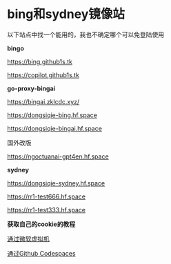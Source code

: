 # bing和sydney镜像站

以下站点中找一个能用的，我也不确定哪个可以免登陆使用

**bingo**

https://bing.github1s.tk

https://copilot.github1s.tk

**go-proxy-bingai**

https://bingai.zklcdc.xyz/

https://dongsiqie-bing.hf.space

https://dongsiqie-bingai.hf.space

国外改版

https://ngoctuanai-gpt4en.hf.space

**sydney**

https://dongsiqie-sydney.hf.space

https://rr1-test666.hf.space

https://rr1-test333.hf.space

**获取自己的cookie的教程**

[通过微软虚拟机](wiki/bingcookie1.html)

[通过Github Codespaces](wiki/bingcookie2.html)

